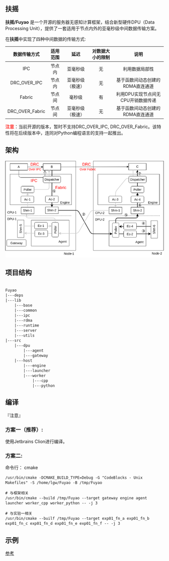 扶摇
---
**扶摇/Fuyao** 是一个开源的服务器无感知计算框架，结合新型硬件DPU（Data Processing Unit），提供了一套适用于节点内外的亚毫秒级中间数据传输方案。

在**扶摇**中实现了四种中间数据的传输方式:

|     数据传输方式      | 适用范围 |    延迟    | 对数据大小的限制 |          说明          |
|:---------------:|:----:|:--------:|:--------:|:--------------------:|
|       IPC       | 节点内  |   亚毫秒级   |    无     |       利用数据局部性        |  
|  DRC_OVER_IPC   | 节点内  | 亚毫秒级（极速） |    无     |  基于函数间动态创建的RDMA直连通道  |  
|     Fabric      | 节点间  |   毫秒级    |    有     | 利用DPU实现节点间无CPU开销数据传递 |  
| DRC_OVER_Fabric | 节点间  | 亚毫秒级（极速） |    无     |  基于函数间动态创建的RDMA直连通道  |  

<font color="#ff3431">**注意**</font>：当前开源的版本，暂时不支持DRC_OVER_IPC, DRC_OVER_Fabric。该特性将在后续版本中，连同对Python编程语言的支持一起推出。

## 架构

![img](asserts/architecture.drawio.png)

## 项目结构

<pre><code>
Fuyao
|---deps
|---lib
    |---base
    |---common
    |---ipc
    |---rdma
    |---runtime
    |---server
    |---utils
|---src
    |---dpu
        |---agent
        |---gateway
    |---host
        |---engine
        |---launcher
        |---worker
            |---cpp
            |---python
</code></pre>

## 编译

『注意』

### 方案一（推荐）:

使用Jetbrains Clion进行编译。

### 方案二:

命令行： cmake

```shell
/usr/bin/cmake -DCMAKE_BUILD_TYPE=Debug -G "CodeBlocks - Unix Makefiles" -S /home/lgw/Fuyao -B /tmp/Fuyao

# 与框架相关
/usr/bin/cmake --build /tmp/Fuyao --target gateway engine agent launcher worker_cpp worker_python -- -j 3

# 与实验一相关
/usr/bin/cmake --builf /tmp/Fuyao --target exp01_fn_a exp01_fn_b exp01_fn_c exp01_fn_d exp01_fn_e exp01_fn_f -- -j 3
```

## 示例

[参考](examples/01/README.md)



